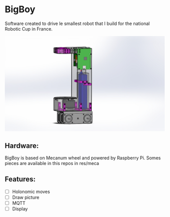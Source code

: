 # BigBoy

Software created to drive le smallest robot that I build for the national Robotic Cup in France.

![img](res/IMG_20190825_221853.jpg)

## Hardware:

BigBoy is based on Mecanum wheel and powered by Raspberry Pi. Somes pieces are available in this repos in res/meca

## Features:

 - [ ] Holonomic moves
 - [ ] Draw picture 
 - [ ] MQTT
 - [ ] Display